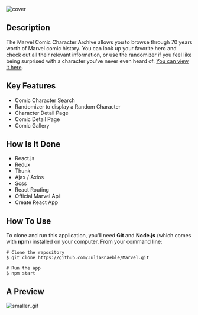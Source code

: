 ![cover](https://user-images.githubusercontent.com/65905635/99553133-14894e80-29be-11eb-85fa-65b1f246f240.png)

## Description

The Marvel Comic Character Archive allows you to browse through 70 years worth of Marvel comic history. You can look up your favorite hero and check out all their relevant information, or use the randomizer if you feel like being surprised with a character you've never even heard of.
[You can view it here](https://www.marvelarchive.net).


## Key Features

- Comic Character Search 
- Randomizer to display a Random Character
- Character Detail Page
- Comic Detail Page
- Comic Gallery


## How Is It Done

- React.js
- Redux
- Thunk
- Ajax / Axios
- Scss
- React Routing
- Official Marvel Api
- Create React App


## How To Use

To clone and run this application, you'll need **Git** and **Node.js** (which comes with **npm**) installed on your computer. From your command line:
```
# Clone the repository
$ git clone https://github.com/JuliaKnaeble/Marvel.git
```
```
# Run the app
$ npm start
```

## A Preview
![smaller_gif](https://user-images.githubusercontent.com/65905635/99558894-7c429800-29c4-11eb-82db-02596be7de8c.gif)
